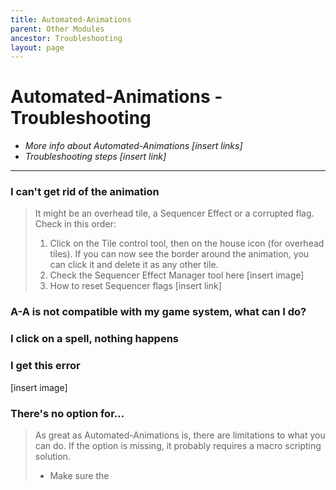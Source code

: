 ```yaml
---
title: Automated-Animations
parent: Other Modules
ancestor: Troubleshooting
layout: page
---
```


# Automated-Animations - Troubleshooting

* _More info about Automated-Animations [insert links]_
* _Troubleshooting steps [insert link]_

***

### I can't get rid of the animation

> It might be an overhead tile, a Sequencer Effect or a corrupted flag. 
> Check in this order: 
> 1. Click on the Tile control tool, then on the house icon (for overhead tiles). If you can now see the border around the animation, you can click it and delete it as any other tile.
> 2. Check the Sequencer Effect Manager tool here [insert image]
> 3. How to reset Sequencer flags [insert link]

### A-A is not compatible with my game system, what can I do?

> 

### I click on a spell, nothing happens

> 

### I get this error

[insert image]

> 

### There's no option for...

> As great as Automated-Animations is, there are limitations to what you can do. 
> If the option is missing, it probably requires a macro scripting solution.
> * Make sure the 

